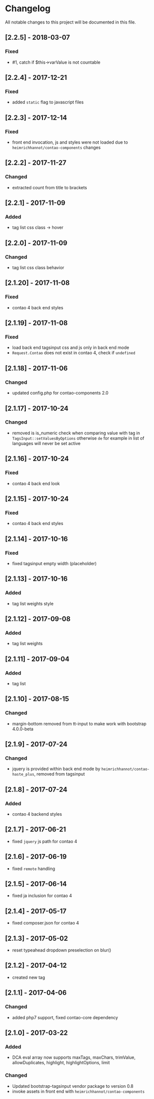 # Changelog
All notable changes to this project will be documented in this file.

## [2.2.5] - 2018-03-07

### Fixed
- #1, catch if $this->varValue is not countable

## [2.2.4] - 2017-12-21

### Fixed
- added `static` flag to javascript files

## [2.2.3] - 2017-12-14

### Fixed
- front end invocation, js and styles were not loaded due to `heimrichhannot/contao-components` changes

## [2.2.2] - 2017-11-27

### Changed
- extracted count from title to brackets

## [2.2.1] - 2017-11-09

### Added
- tag list css class -> hover

## [2.2.0] - 2017-11-09

### Changed
- tag list css class behavior

## [2.1.20] - 2017-11-08

### Fixed
- contao 4 back end styles

## [2.1.19] - 2017-11-08

### Fixed
- load back end tagsinput css and js only in back end mode
- `Request.Contao` does not exist in contao 4, check if `undefined`

## [2.1.18] - 2017-11-06

### Changed
- updated config.php for contao-components 2.0

## [2.1.17] - 2017-10-24

### Changed
- removed is is_numeric check when comparing value with tag in `TagsInput::setValuesByOptions` otherwise `de` for example in list of languages will never be set active

## [2.1.16] - 2017-10-24

### Fixed
- contao 4 back end look

## [2.1.15] - 2017-10-24

### Fixed
- contao 4 back end styles

## [2.1.14] - 2017-10-16

### Fixed
- fixed tagsinput empty width (placeholder)

## [2.1.13] - 2017-10-16

### Added
- tag list weights style

## [2.1.12] - 2017-09-08

### Added
- tag list weights

## [2.1.11] - 2017-09-04

### Added
- tag list

## [2.1.10] - 2017-08-15

### Changed
- margin-bottom removed from tt-input to make work with bootstrap 4.0.0-beta

## [2.1.9] - 2017-07-24

### Changed
- jquery is provided within back end mode by `heimrichhannot/contao-haste_plus`, removed from tagsinput

## [2.1.8] - 2017-07-24

### Added
- contao 4 backend styles

## [2.1.7] - 2017-06-21
- fixed `jquery` js path for contao 4

## [2.1.6] - 2017-06-19
- fixed `remote` handling 

## [2.1.5] - 2017-06-14
- fixed ja inclusion for contao 4

## [2.1.4] - 2017-05-17
- fixed composer.json for contao 4

## [2.1.3] - 2017-05-02
- reset typeahead dropdown preselection on blur()

## [2.1.2] - 2017-04-12
- created new tag

## [2.1.1] - 2017-04-06

### Changed

- added php7 support, fixed contao-core dependency

## [2.1.0] - 2017-03-22

### Added

- DCA eval array now supports maxTags, maxChars, trimValue, allowDuplicates, highlight, highlightOptions, limit

### Changed
- Updated bootstrap-tagsinput vendor package to version 0.8
- invoke assets in front end with `heimrichhannot/contao-components`
